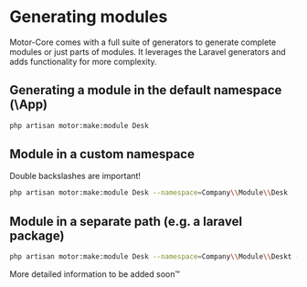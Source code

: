# Generating modules

Motor-Core comes with a full suite of generators to generate complete modules or just parts of modules.
It leverages the Laravel generators and adds functionality for more complexity.

## Generating a module in the default namespace (\App)

```zsh
php artisan motor:make:module Desk
```

## Module in a custom namespace

Double backslashes are important!

```zsh
php artisan motor:make:module Desk --namespace=Company\\Module\\Desk
```

## Module in a separate path (e.g. a laravel package)

```zsh
php artisan motor:make:module Desk --namespace=Company\\Module\\Deskt --path=packages/companymodule/src
```

More detailed information to be added soon&trade;